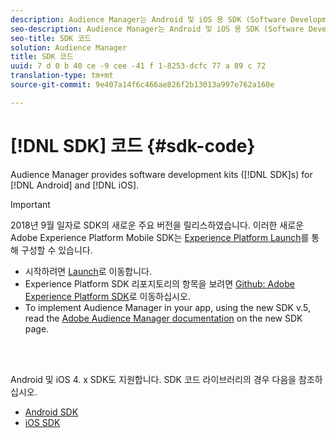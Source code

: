 ```yaml
---
description: Audience Manager는 Android 및 iOS 용 SDK (Software Development Kit) 를 제공합니다.
seo-description: Audience Manager는 Android 및 iOS 용 SDK (Software Development Kit) 를 제공합니다.
seo-title: SDK 코드
solution: Audience Manager
title: SDK 코드
uuid: 7 d 0 b 40 ce -9 cee -41 f 1-8253-dcfc 77 a 89 c 72
translation-type: tm+mt
source-git-commit: 9e407a14f6c466ae826f2b13013a997e762a160e

---
```



# [!DNL SDK] 코드 {#sdk-code}

Audience Manager provides software development kits ([!DNL SDK]s) for [!DNL Android] and [!DNL iOS].

>[!IMPORTANT]
>
>2018년 9월 일자로 SDK의 새로운 주요 버전을 릴리스하였습니다. 이러한 새로운 Adobe Experience Platform Mobile SDK는 [Experience Platform Launch](https://www.adobe.com/experience-platform/launch.html)를 통해 구성할 수 있습니다.

* 시작하려면 [Launch](https://launch.adobe.com/)로 이동합니다.
* Experience Platform SDK 리포지토리의 항목을 보려면 [Github: Adobe Experience Platform SDK](https://github.com/Adobe-Marketing-Cloud/acp-sdks)로 이동하십시오.
* To implement Audience Manager in your app, using the new SDK v.5, read the [Adobe Audience Manager documentation](https://aep-sdks.gitbook.io/docs/using-mobile-extensions/adobe-audience-manager) on the new SDK page.

<br> 

Android 및 iOS 4. x SDK도 지원합니다. SDK 코드 라이브러리의 경우 다음을 참조하십시오.

* [Android SDK](https://experiencecloud.adobe.com/resources/help/en_US/mobile/android/?f=audience_manager.html)
* [iOS SDK](https://experiencecloud.adobe.com/resources/help/en_US/mobile/ios/?f=amm.html)